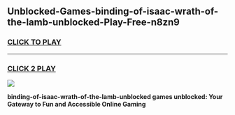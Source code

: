 
## Unblocked-Games-binding-of-isaac-wrath-of-the-lamb-unblocked-Play-Free-n8zn9
<h3>
<a href="https://premium76.site?title=binding-of-isaac-wrath-of-the-lamb-unblocked&ref=20M">CLICK TO PLAY</a></h3>
<hr>

<h3>
<a href="https://premium76.site?title=binding-of-isaac-wrath-of-the-lamb-unblocked&ref=20M">CLICK 2 PLAY</a>
  
</h3>

<a href="https://premium76.site?title=binding-of-isaac-wrath-of-the-lamb-unblocked&ref=19M"><img src="https://clearcache.store/games.png"></a>


**binding-of-isaac-wrath-of-the-lamb-unblocked games unblocked: Your Gateway to Fun and Accessible Online Gaming**
